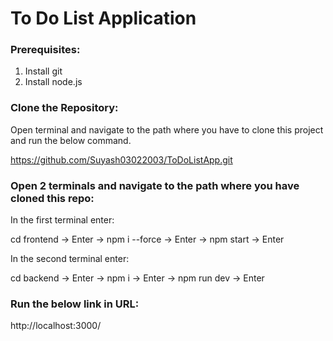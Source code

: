 # To Do List Application

### Prerequisites:
1. Install git
2. Install node.js

### Clone the Repository:
Open terminal and navigate to the path where you have to clone this project and run the below command.

https://github.com/Suyash03022003/ToDoListApp.git

### Open 2 terminals and navigate to the path where you have cloned this repo:
In the first terminal enter: 

cd frontend -> Enter -> npm i --force -> Enter -> npm start -> Enter


In the second terminal enter:

cd backend -> Enter -> npm i -> Enter -> npm run dev -> Enter

### Run the below link in URL:
http://localhost:3000/

